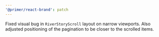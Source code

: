 ```yaml
---
'@primer/react-brand': patch
---
```


Fixed visual bug in `RiverStoryScroll` layout on narrow viewports. Also adjusted positioning of the pagination to be closer to the scrolled items.
